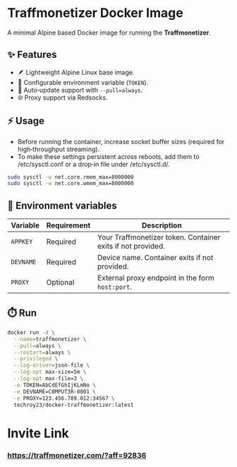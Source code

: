# Traffmonetizer Docker Image

A minimal Alpine based Docker image for running the **Traffmonetizer**.

## ✨ Features
- 🪶 Lightweight Alpine Linux base image.
- 🔑 Configurable environment variable (`TOKEN`).
- 🔄 Auto‑update support with `--pull=always`.
- 🌐 Proxy support via Redsocks.

## ⚡ Usage
- Before running the container, increase socket buffer sizes (required for high‑throughput streaming).
- To make these settings persistent across reboots, add them to /etc/sysctl.conf or a drop‑in file under /etc/sysctl.d/.

```bash
sudo sysctl -w net.core.rmem_max=8000000
sudo sysctl -w net.core.wmem_max=8000000
```

## 🧩 Environment variables
| Variable | Requirement | Description |
|----------|-------------|-------------|
| `APPKEY` | Required    | Your Traffmonetizer token. Container exits if not provided. |
| `DEVNAME`| Required    | Device name. Container exits if not provided. |
| `PROXY`  | Optional    | External proxy endpoint in the form `host:port`. |

## ⏱️ Run
```bash
docker run -d \
  --name=traffmonetizer \
  --pull=always \
  --restart=always \
  --privileged \
  --log-driver=json-file \
  --log-opt max-size=5m \
  --log-opt max-file=3 \
  -e TOKEN=AbCdEfGhIjKLmNo \
  -e DEVNAME=C0MPUT3R-0001 \
  -e PROXY=123.456.789.012:34567 \
  techroy23/docker-traffmonetizer:latest
```

# Invite Link
### https://traffmonetizer.com/?aff=92836
